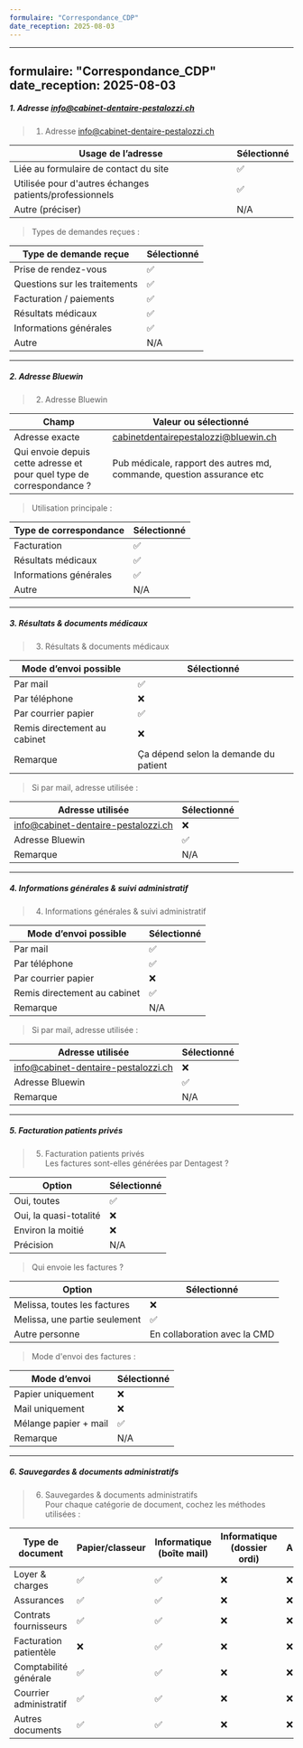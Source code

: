 ```yaml
---
formulaire: "Correspondance_CDP"
date_reception: 2025-08-03
---
```

---
formulaire: "Correspondance_CDP"
date_reception: 2025-08-03
---

##### 1. Adresse info@cabinet-dentaire-pestalozzi.ch

> 1. Adresse info@cabinet-dentaire-pestalozzi.ch

| Usage de l’adresse | Sélectionné |
|----------------------------------------------|-------------|
| Liée au formulaire de contact du site        | ✅ |
| Utilisée pour d'autres échanges patients/professionnels | ✅ |
| Autre (préciser)                             | N/A |

> Types de demandes reçues :

| Type de demande reçue           | Sélectionné |
|---------------------------------|-------------|
| Prise de rendez-vous            | ✅ |
| Questions sur les traitements   | ✅ |
| Facturation / paiements         | ✅ |
| Résultats médicaux              | ✅ |
| Informations générales          | ✅ |
| Autre                           | N/A |

---

##### 2. Adresse Bluewin

> 2. Adresse Bluewin

| Champ                             | Valeur ou sélectionné |
|-----------------------------------|----------------------|
| Adresse exacte                    | cabinetdentairepestalozzi@bluewin.ch |
| Qui envoie depuis cette adresse et pour quel type de correspondance ? | Pub médicale, rapport des autres md, commande, question assurance etc |

> Utilisation principale :

| Type de correspondance   | Sélectionné |
|-------------------------|-------------|
| Facturation             | ✅ |
| Résultats médicaux      | ✅ |
| Informations générales  | ✅ |
| Autre                   | N/A |

---

##### 3. Résultats & documents médicaux

> 3. Résultats & documents médicaux

| Mode d’envoi possible    | Sélectionné |
|-------------------------|-------------|
| Par mail                | ✅ |
| Par téléphone           | ❌ |
| Par courrier papier     | ✅ |
| Remis directement au cabinet | ❌ |
| Remarque                | Ça dépend selon la demande du patient |

> Si par mail, adresse utilisée :

| Adresse utilisée                | Sélectionné |
|---------------------------------|-------------|
| info@cabinet-dentaire-pestalozzi.ch | ❌ |
| Adresse Bluewin                 | ✅ |
| Remarque                        | N/A |

---

##### 4. Informations générales & suivi administratif

> 4. Informations générales & suivi administratif

| Mode d’envoi possible    | Sélectionné |
|-------------------------|-------------|
| Par mail                | ✅ |
| Par téléphone           | ✅ |
| Par courrier papier     | ❌ |
| Remis directement au cabinet | ✅ |
| Remarque                | N/A |

> Si par mail, adresse utilisée :

| Adresse utilisée                | Sélectionné |
|---------------------------------|-------------|
| info@cabinet-dentaire-pestalozzi.ch | ❌ |
| Adresse Bluewin                 | ✅ |
| Remarque                        | N/A |

---

##### 5. Facturation patients privés

> 5. Facturation patients privés  
> Les factures sont-elles générées par Dentagest ?

| Option              | Sélectionné |
|---------------------|-------------|
| Oui, toutes         | ✅ |
| Oui, la quasi-totalité | ❌ |
| Environ la moitié   | ❌ |
| Précision           | N/A |

> Qui envoie les factures ?

| Option                              | Sélectionné |
|--------------------------------------|-------------|
| Melissa, toutes les factures         | ❌ |
| Melissa, une partie seulement        | ✅ |
| Autre personne                      | En collaboration avec la CMD |

> Mode d'envoi des factures :

| Mode d’envoi           | Sélectionné |
|------------------------|-------------|
| Papier uniquement      | ❌ |
| Mail uniquement        | ❌ |
| Mélange papier + mail  | ✅ |
| Remarque               | N/A |

---

##### 6. Sauvegardes & documents administratifs

> 6. Sauvegardes & documents administratifs  
> Pour chaque catégorie de document, cochez les méthodes utilisées :

| Type de document       | Papier/classeur | Informatique (boîte mail) | Informatique (dossier ordi) | Autre |
| ---------------------- | --------------- | ------------------------- | --------------------------- | ----- |
| Loyer & charges        | ✅               | ✅                         | ❌                           | ❌     |
| Assurances             | ✅               | ✅                         | ❌                           | ❌     |
| Contrats fournisseurs  | ✅               | ✅                         | ❌                           | ❌     |
| Facturation patientèle | ❌               | ✅                         | ❌                           | ❌     |
| Comptabilité générale  | ✅               | ✅                         | ❌                           | ❌     |
| Courrier administratif | ✅               | ✅                         | ❌                           | ❌     |
| Autres documents       | ✅               | ✅                         | ❌                           | ❌     |
